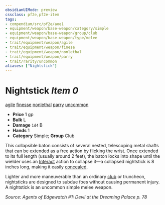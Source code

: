 ```yaml
---
obsidianUIMode: preview
cssclass: pf2e,pf2e-item
tags:
- compendium/src/pf2e/aoe1
- equipment/weapon/base-weapon/category/simple
- equipment/weapon/base-weapon/group/club
- equipment/weapon/base-weapon/type/melee
- trait/equipment/weapon/agile
- trait/equipment/weapon/finese
- trait/equipment/weapon/nonlethal
- trait/equipment/weapon/parry
- trait/rarity/uncommon
aliases: ["Nightstick"]
---
```

# Nightstick *Item 0*  
[agile](agile.md)  [finesse](finesse.md)  [nonlethal](nonlethal.md)  [parry](parry.md)  [uncommon](uncommon.md)  

- **Price** 1 gp
- **Bulk** L
- **Damage** `1d4` B
- **Hands** 1
- **Category** Simple; **Group** Club 

This collapsible baton consists of several nested, telescoping metal shafts that can be extended as a free action by flicking the wrist. Once extended to its full length (usually around 2 feet), the baton locks into shape until the wielder uses an [Interact](interact.md) action to collapse it—a collapsed nightstick is 8 inches long, making it easily [concealed](conceal-an-object.md).

Lighter and more maneuverable than an ordinary [club](club.md) or truncheon, nightsticks are designed to subdue foes without causing permanent injury. A nightstick is an uncommon simple melee weapon.

*Source: Agents of Edgewatch #1: Devil at the Dreaming Palace p. 78*